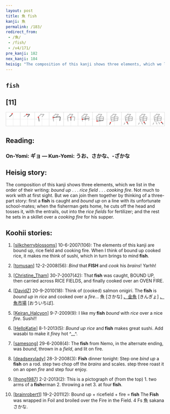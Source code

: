 ```yaml
---
layout: post
title: 魚 fish
kanji: 魚
permalink: /183/
redirect_from:
 - /魚/
 - /fish/
 - /v4/171/
pre_kanji: 182
nex_kanji: 184
heisig: "The composition of this kanji shows three elements, which we list in the order of their writing: <i>bound up</i> . . . <i>rice field</i> . . . <i>cooking fire</i>. Not much to work with at first sight. But we can join them together by thinking of a three-part story: first a <b>fish</b> is caught and <i>bound up</i> on a line with its unfortunate school-mates; when the fisherman gets home, he cuts off the head and tosses it, with the entrails, out into the <i>rice fields</i> for fertilizer; and the rest he sets in a skillet over a <i>cooking fire</i> for his supper."
---
```


## `fish`

## [11]

<div class="stroke"><img src="../images/E9AD9A.png" /></div>

## Reading:

### On-Yomi: ギョ &mdash; Kun-Yomi: うお、さかな、-ざかな

## Heisig story:

The composition of this kanji shows three elements, which we list in the order of their writing: <i>bound up</i> . . . <i>rice field</i> . . . <i>cooking fire</i>. Not much to work with at first sight. But we can join them together by thinking of a three-part story: first a <b>fish</b> is caught and <i>bound up</i> on a line with its unfortunate school-mates; when the fisherman gets home, he cuts off the head and tosses it, with the entrails, out into the <i>rice fields</i> for fertilizer; and the rest he sets in a skillet over a <i>cooking fire</i> for his supper.

## Koohii stories:

1) [<a href="http://kanji.koohii.com/profile/silkcherryblossoms">silkcherryblossoms</a>] 10-6-2007(106): The elements of this kanji are bound up, rice field and cooking fire. When I think of bound up cooked rice, it makes me think of sushi, which in turn brings to mind<strong> fish</strong>.

2) [<a href="http://kanji.koohii.com/profile/tomusan">tomusan</a>] 12-2-2008(56): <em>Bind</em> that<strong> FISH</strong> and <em>cook</em> his <em>brains</em>! Yarhh!

3) [<a href="http://kanji.koohii.com/profile/Christine_Tham">Christine_Tham</a>] 30-7-2007(42): That<strong> fish</strong> was caught, BOUND UP, then carried across RICE FIELDS, and finally cooked over an OVEN FIRE.

4) [<a href="http://kanji.koohii.com/profile/DavidZ">DavidZ</a>] 20-9-2010(18): Think of (cooked) salmon onigiri. The<strong> fish</strong> is <em>bound up</em> in <em>rice</em> and cooked over a <em>fire</em>... 魚 [さかな] <a href="http://google.com/#q=、金魚">、金魚</a> [きんぎょ] <a href="http://google.com/#q=、魚市場">、魚市場</a> [おういちば].

5) [<a href="http://kanji.koohii.com/profile/Keiran_Halcyon">Keiran_Halcyon</a>] 9-7-2009(9): I like my<strong> fish</strong> <em>bound</em> with <em>rice</em> over a nice <em>fire</em>. Sushi!!

6) [<a href="http://kanji.koohii.com/profile/HelloKatie">HelloKatie</a>] 8-1-2013(5): <em>Bound up</em> <em>rice</em> and<strong> fish</strong> makes great sushi. Add wasabi to make it <em>fire</em>y hot ^__^.

7) [<a href="http://kanji.koohii.com/profile/samesong">samesong</a>] 29-6-2008(4): The<strong> fish</strong> from Nemo, in the alternate ending, was <em>bound</em>, thrown in a <em>field</em>, and lit on fire.

8) [<a href="http://kanji.koohii.com/profile/deadsexylady">deadsexylady</a>] 28-3-2008(3): <strong>Fish</strong> dinner tonight: Step one <em>bind up</em> a<strong> fish</strong> on a rod. step two chop off the <em>brains</em> and scales. step three roast it on an open <em>fire</em> and step four enjoy.

9) [<a href="http://kanji.koohii.com/profile/lhong1987">lhong1987</a>] 2-2-2013(2): This is a pictograph of (from the top) 1. two arms of a<strong> fish</strong>erman 2. throwing a net 3. at four<strong> fish</strong>.

10) [<a href="http://kanji.koohii.com/profile/brainrobert1">brainrobert1</a>] 19-2-2011(2): Bound up + ricefield + fire =<strong> fish</strong> The<strong> Fish</strong> was wrapped in Foil and broiled over the Fire in the Field. 4 Fs 魚 sakana さかな.
